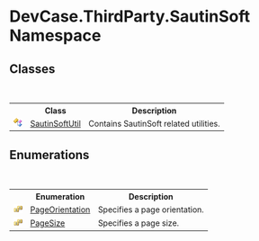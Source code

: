 # DevCase.ThirdParty.SautinSoft Namespace
 




## Classes
&nbsp;<table><tr><th></th><th>Class</th><th>Description</th></tr><tr><td>![Public class](media/pubclass.gif "Public class")</td><td><a href="T_DevCase_ThirdParty_SautinSoft_SautinSoftUtil">SautinSoftUtil</a></td><td>
Contains SautinSoft related utilities.</td></tr></table>

## Enumerations
&nbsp;<table><tr><th></th><th>Enumeration</th><th>Description</th></tr><tr><td>![Public enumeration](media/pubenumeration.gif "Public enumeration")</td><td><a href="T_DevCase_ThirdParty_SautinSoft_PageOrientation">PageOrientation</a></td><td>
Specifies a page orientation.</td></tr><tr><td>![Public enumeration](media/pubenumeration.gif "Public enumeration")</td><td><a href="T_DevCase_ThirdParty_SautinSoft_PageSize">PageSize</a></td><td>
Specifies a page size.</td></tr></table>&nbsp;
